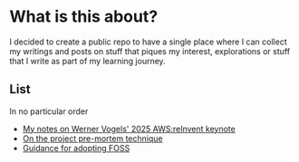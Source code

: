 # What is this about?
I decided to create a public repo to have a single place where I can collect my writings and posts on stuff that piques my interest, explorations or stuff that I write as part of my learning journey.

## List
In no particular order

- [My notes on Werner Vogels' 2025 AWS:reInvent keynote](./notes-vogel-aws24.md)
- [On the project pre-mortem technique](./on-premortems.md)
- [Guidance for adopting FOSS](./foss.md)
